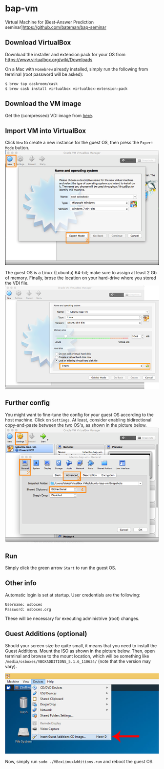 # bap-vm
Virtual Machine for [Best-Answer Prediction seminar]https://github.com/bateman/bap-seminar

## Download VirtualBox
Download the installer and extension pack for your OS from https://www.virtualbox.org/wiki/Downloads

On a Mac with `Homebrew` already installed, simply run the following from terminal (root password will be asked):
```
$ brew tap caskroom/cask
$ brew cask install virtualbox virtualbox-extension-pack
```
## Download the VM image
Get the (compressed) VDI image from [here](https://dl.dropboxusercontent.com/u/420195/bap-vm/Lubuntu%2016.04%20%2864bit%29.zip).

## Import VM into VirtualBox

Click `New` to create a new instance for the guest OS, then press the `Expert Mode` button.
![](./img/vb1.png)

The guest OS is a Linux (Lubuntu) 64-bit; make sure to assign at least 2 Gb of memory. Finally, brose the location on your hard-drive where you stored the VDI file.
![](./img/vb2.png)

## Further config

You might want to fine-tune the config for your guest OS according to the host machine. Click on `Settings`. At least, consider enabling bidirectional copy-and-paste between the two OS's, as shown in the picture below.
![](./img/vb3.png)

## Run

Simply click the green arrow `Start` to run the guest OS.


## Other info
Automatic login is set at startup. User credentials are the following:
```
Username: osboxes
Password: osboxes.org
```
These will be necessary for executing administrive (root) changes.

## Guest Additions (optional)

Should your screen size be quite small, it means that you need to install the Guest Additions. Mount the ISO as shown in the picture below. Then, open terminal and browse to the mount location, which will be something like `/media/osboxes/VBOXADDITIONS_5.1.6_110634/` (note that the version may vary).

![](./img/vb4.jpg)

Now, simply run `sudo ./VBoxLinuxAdditions.run` and reboot the guest OS.

